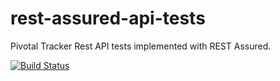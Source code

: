# rest-assured-api-tests

Pivotal Tracker Rest API tests implemented with REST Assured.

[![Build Status](https://travis-ci.com/API-Automation-2021v1/rest-assured-api-tests.svg?branch=develop)](https://travis-ci.com/API-Automation-2021v1/rest-assured-api-tests)
